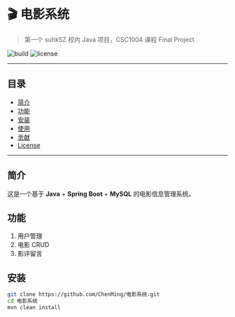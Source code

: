 # 🎬 电影系统

> 第一个 suhkSZ 校内 Java 项目，CSC1004 课程 Final Project

![build](https://img.shields.io/badge/build-passing-brightgreen)
![license](https://img.shields.io/badge/license-MIT-blue)

---

## 目录

- [简介](#简介)
- [功能](#功能)
- [安装](#安装)
- [使用](#使用)
- [贡献](#贡献)
- [License](#license)

---

## 简介

这是一个基于 **Java** + **Spring Boot** + **MySQL** 的电影信息管理系统。

## 功能

1. 用户管理  
2. 电影 CRUD  
3. 影评留言  

## 安装

```bash
git clone https://github.com/ChenMing/电影系统.git  
cd 电影系统  
mvn clean install  
